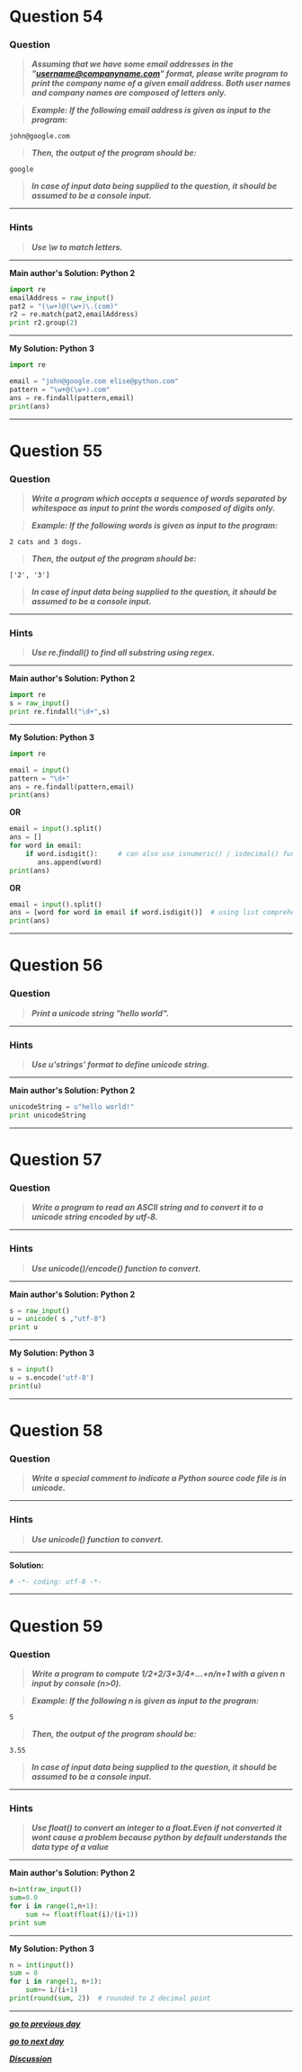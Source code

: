 

# Question 54

### **Question**

> ***Assuming that we have some email addresses in the "username@companyname.com" format, please write program to print the company name of a given email address. Both user names and company names are composed of letters only.***

> ***Example:
If the following email address is given as input to the program:***
```
john@google.com
```
> ***Then, the output of the program should be:***
```
google
```
> ***In case of input data being supplied to the question, it should be assumed to be a console input.***

----------------------
### Hints 
> ***Use \w to match letters.***

----------------------

**Main author's Solution: Python 2**
```python
import re
emailAddress = raw_input()
pat2 = "(\w+)@(\w+)\.(com)"
r2 = re.match(pat2,emailAddress)
print r2.group(2)
```
----------------
**My Solution: Python 3**
```python
import re

email = "john@google.com elise@python.com"
pattern = "\w+@(\w+).com"
ans = re.findall(pattern,email)
print(ans)
```
---------------------


# Question 55

### **Question**

>***Write a program which accepts a sequence of words separated by whitespace as input to print the words composed of digits only.***

>***Example:
If the following words is given as input to the program:***
```
2 cats and 3 dogs.
```
>***Then, the output of the program should be:***
```
['2', '3']
```
>***In case of input data being supplied to the question, it should be assumed to be a console input.***


----------------------
### Hints 
> ***Use re.findall() to find all substring using regex.***

----------------------

**Main author's Solution: Python 2**
```python
import re
s = raw_input()
print re.findall("\d+",s)
```
----------------
**My Solution: Python 3**
```python
import re

email = input()
pattern = "\d+"
ans = re.findall(pattern,email)
print(ans)
```
**OR**
```python
email = input().split()
ans = []
for word in email:
    if word.isdigit():     # can also use isnumeric() / isdecimal() function instead
       ans.append(word)
print(ans)
```
**OR**
```python
email = input().split()
ans = [word for word in email if word.isdigit()]  # using list comprehension method
print(ans)
```
---------------------



# Question 56

### **Question**

> ***Print a unicode string "hello world".***

----------------------
### Hints 
> ***Use u'strings' format to define unicode string.***

----------------------

**Main author's Solution: Python 2**
```python
unicodeString = u"hello world!"
print unicodeString
```
----------------

# Question 57

### **Question**

> ***Write a program to read an ASCII string and to convert it to a unicode string encoded by utf-8.***

----------------------
### Hints 
> ***Use unicode()/encode() function to convert.***

----------------------

**Main author's Solution: Python 2**
```python
s = raw_input()
u = unicode( s ,"utf-8")
print u
```
----------------
**My Solution: Python 3**
```python
s = input()
u = s.encode('utf-8')
print(u)
```
---------------------

# Question 58

### **Question**

> ***Write a special comment to indicate a Python source code file is in unicode.***

----------------------
### Hints 
> ***Use unicode() function to convert.***

----------------------

**Solution:**
```python
# -*- coding: utf-8 -*-
```
----------------
# Question 59

### **Question**

>***Write a program to compute 1/2+2/3+3/4+...+n/n+1 with a given n input by console (n>0).***

>***Example:
If the following n is given as input to the program:***
```
5
```
>***Then, the output of the program should be:***
```
3.55
```
>***In case of input data being supplied to the question, it should be assumed to be a console input.***


----------------------
### Hints 
> ***Use float() to convert an integer to a float.Even if not converted it wont cause a problem because python by default understands the data type of a value***

----------------------

**Main author's Solution: Python 2**
```python
n=int(raw_input())
sum=0.0
for i in range(1,n+1):
    sum += float(float(i)/(i+1))
print sum
```
----------------
**My Solution: Python 3**
```python
n = int(input())
sum = 0
for i in range(1, n+1):
    sum+= i/(i+1)
print(round(sum, 2))  # rounded to 2 decimal point
```
---------------------

[***go to previous day***](https://github.com/darkprinx/100-plus-Python-programming-exercises-extended/blob/master/Status/Day_14.md "Day 14")

[***go to next day***](https://github.com/darkprinx/100-plus-Python-programming-exercises-extended/blob/master/Status/Day_16.md "Day 16")

[***Discussion***](https://github.com/darkprinx/100-plus-Python-programming-exercises-extended/issues/3)
